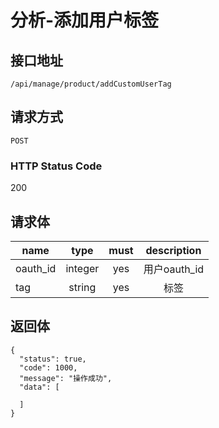 # 分析-添加用户标签

## 接口地址

`/api/manage/product/addCustomUserTag`

## 请求方式

`POST`

### HTTP Status Code

200

## 请求体

| name     | type     | must     | description |
|----------|:--------:|:--------:|:--------:|
| oauth_id   | integer   | yes     | 用户oauth_id |
| tag   | string   | yes     | 标签 |



## 返回体

```json5
{
  "status": true,
  "code": 1000,
  "message": "操作成功",
  "data": [
    
  ]
}
``` 
